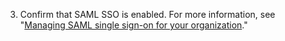 3. Confirm that SAML SSO is enabled. For more information, see "[Managing SAML single sign-on for your organization](/organizations/managing-saml-single-sign-on-for-your-organization/)."
